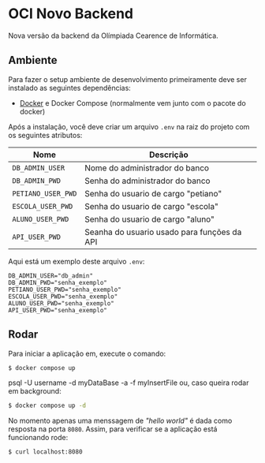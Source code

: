 # OCI Novo Backend

Nova versão da backend da Olímpiada Cearence de Informática.

## Ambiente

Para fazer o setup ambiente de desenvolvimento primeiramente deve ser instalado as seguintes dependências:

- [Docker](https://www.docker.com/) e Docker Compose (normalmente vem junto com o pacote do docker)

Após a instalação, você deve criar um arquivo `.env` na raiz do projeto com os
seguintes atributos:

| Nome               | Descrição                                   |
| ------------------ | ------------------------------------------- |
| `DB_ADMIN_USER`    | Nome do administrador do banco              |
| `DB_ADMIN_PWD`     | Senha do administrador do banco             |
| `PETIANO_USER_PWD` | Senha do usuario de cargo "petiano"         |
| `ESCOLA_USER_PWD`  | Senha do usuario de cargo "escola"          |
| `ALUNO_USER_PWD`   | Senha do usuario de cargo "aluno"           |
| `API_USER_PWD`     | Seanha do usuario usado para funções da API |

Aqui está um exemplo deste arquivo `.env`:

```.env
DB_ADMIN_USER="db_admin"
DB_ADMIN_PWD="senha_exemplo"
PETIANO_USER_PWD="senha_exemplo"
ESCOLA_USER_PWD="senha_exemplo"
ALUNO_USER_PWD="senha_exemplo"
API_USER_PWD="senha_exemplo"
```

## Rodar

Para iniciar a aplicação em, execute o comando:

```bash
$ docker compose up
```
psql -U username -d myDataBase -a -f myInsertFile
ou, caso queira rodar em background:

```bash
$ docker compose up -d
```

No momento apenas uma menssagem de _"hello world"_ é dada como resposta na porta
`8080`. Assim, para verificar se a aplicação está funcionando rode:

```bash
$ curl localhost:8080
```
